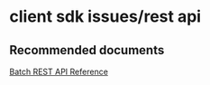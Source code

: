 <properties
	pageTitle="client sdk issues/rest api"
	description="client sdk issues/rest api"
	service="microsoft.batch"
	resource="batchaccounts"
	authors="aashu"
	displayOrder=""
	selfHelpType="generic"
	supportTopicIds="32392789"
	resourceTags=""
	productPesIds="15614"
	cloudEnvironments="public, MoonCake"
	articleId="e94aabb1-f4fa-4504-bdff-13b5a6ce7f42"
/>

# client sdk issues/rest api

## **Recommended documents**
[Batch REST API Reference](https://msdn.microsoft.com/library/azure/dn820158.aspx)
